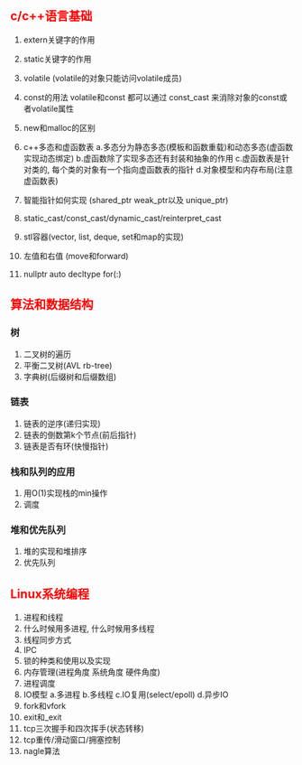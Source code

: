 ## <font color=red>c/c++语言基础</font>
1.  extern关键字的作用
2.  static关键字的作用
3.  volatile (volatile的对象只能访问volatile成员)
4.  const的用法 volatile和const 都可以通过 const_cast 来消除对象的const或者volatile属性
5.  new和malloc的区别
6.  c++多态和虚函数表
    a.多态分为静态多态(模板和函数重载)和动态多态(虚函数实现动态绑定)
    b.虚函数除了实现多态还有封装和抽象的作用
    c.虚函数表是针对类的, 每个类的对象有一个指向虚函数表的指针
    d.对象模型和内存布局(注意虚函数表)
7.  智能指针如何实现 (shared_ptr weak_ptr以及 unique_ptr) 
8.  static_cast/const_cast/dynamic_cast/reinterpret_cast
9.  stl容器(vector, list, deque, set和map的实现)

10. 左值和右值 (move和forward)
11. nullptr auto decltype for(:) 

## <font color=red>算法和数据结构</font>
### 树
1.  二叉树的遍历
2.  平衡二叉树(AVL rb-tree)
3.  字典树(后缀树和后缀数组)

### 链表
1.  链表的逆序(递归实现)
2.  链表的倒数第k个节点(前后指针)                    
3.  链表是否有环(快慢指针)

### 栈和队列的应用
1.  用O(1)实现栈的min操作
2.  调度

### 堆和优先队列
1.  堆的实现和堆排序
2.  优先队列

## <font color=red>Linux系统编程</font>
1.  进程和线程
2.  什么时候用多进程, 什么时候用多线程
3.  线程同步方式
4.  IPC
5.  锁的种类和使用以及实现
6.  内存管理(进程角度 系统角度 硬件角度)
7.  进程调度
8.  IO模型
    a.多进程
    b.多线程 
    c.IO复用(select/epoll)
    d.异步IO
9.  fork和vfork
10. exit和_exit
11. tcp三次握手和四次挥手(状态转移)
12. tcp重传/滑动窗口/拥塞控制
13. nagle算法
